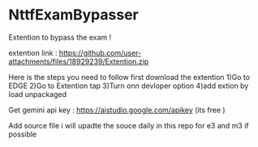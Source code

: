 # NttfExamBypasser
Extention to bypass the exam !

extention link : https://github.com/user-attachments/files/18929239/Extention.zip

Here is the steps you need to follow 
first download the extention 
1)Go to EDGE
2)Go to Extention tap
3)Turn onn devloper option 
4)add extion by load unpackaged

Get gemini api key :
https://aistudio.google.com/apikey  (its free )

Add source file
i will upadte the souce daily in this repo for e3 and m3 if possible

